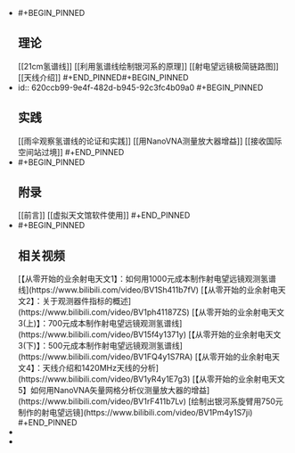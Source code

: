 - #+BEGIN_PINNED
  <h2>理论</h2>
  [[21cm氢谱线]]
  [[利用氢谱线绘制银河系的原理]]
  [[射电望远镜极简链路图]] 
  [[天线介绍]]
  #+END_PINNED#+BEGIN_PINNED
- id:: 620ccb99-9e4f-482d-b945-92c3fc4b09a0
  #+BEGIN_PINNED
  <h2>实践</h2>
  [[雨伞观察氢谱线的论证和实践]] 
  [[用NanoVNA测量放大器增益]]
  [[接收国际空间站过境]]
  #+END_PINNED
- #+BEGIN_PINNED
  <h2>附录</h2>
  [[前言]] 
  [[虚拟天文馆软件使用]]
  #+END_PINNED
- #+BEGIN_PINNED
  <h2>相关视频</h2>
  [【从零开始的业余射电天文1】：如何用1000元成本制作射电望远镜观测氢谱线](https://www.bilibili.com/video/BV1Sh411b7fV)
  [【从零开始的业余射电天文2】：关于观测器件指标的概述](https://www.bilibili.com/video/BV1ph41187ZS)
  [【从零开始的业余射电天文3(上)】：700元成本制作射电望远镜观测氢谱线](https://www.bilibili.com/video/BV15f4y1371y)
  [【从零开始的业余射电天文3(下)】：500元成本制作射电望远镜观测氢谱线](https://www.bilibili.com/video/BV1FQ4y1S7RA)
  [【从零开始的业余射电天文4】：天线介绍和1420MHz天线的分析](https://www.bilibili.com/video/BV1yR4y1E7g3)
  [【从零开始的业余射电天文5】如何用NanoVNA矢量网格分析仪测量放大器的增益](https://www.bilibili.com/video/BV1rF411b7Lv)
  [绘制出银河系旋臂用750元制作的射电望远镜](https://www.bilibili.com/video/BV1Pm4y1S7ji)
  #+END_PINNED
-
-
